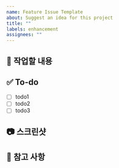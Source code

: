 ```yaml
---
name: Feature Issue Template
about: Suggest an idea for this project
title: ""
labels: enhancement
assignees: ""
---
```


## 📝 작업할 내용

<!-- 구현할 기능에 대해 간단하게 설명해주세요. -->

## ✅ To-do

<!-- 해야 할 일들을 적어주세요. -->

- [ ] todo1
- [ ] todo2
- [ ] todo3

## 📷 스크린샷

<!-- 작업한 결과물 스크린샷이 필요하다면 첨부해주세요. -->

## 🔎 참고 사항

<!-- 참고할 사항이 있으면 적어주세요. -->
